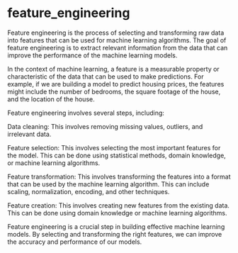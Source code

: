 # feature_engineering

Feature engineering is the process of selecting and transforming raw data into features that can be used for machine learning algorithms. The goal of feature engineering is to extract relevant information from the data that can improve the performance of the machine learning models.

In the context of machine learning, a feature is a measurable property or characteristic of the data that can be used to make predictions. For example, if we are building a model to predict housing prices, the features might include the number of bedrooms, the square footage of the house, and the location of the house.

Feature engineering involves several steps, including:

Data cleaning: This involves removing missing values, outliers, and irrelevant data.

Feature selection: This involves selecting the most important features for the model. This can be done using statistical methods, domain knowledge, or machine learning algorithms.

Feature transformation: This involves transforming the features into a format that can be used by the machine learning algorithm. This can include scaling, normalization, encoding, and other techniques.

Feature creation: This involves creating new features from the existing data. This can be done using domain knowledge or machine learning algorithms.

Feature engineering is a crucial step in building effective machine learning models. By selecting and transforming the right features, we can improve the accuracy and performance of our models.

